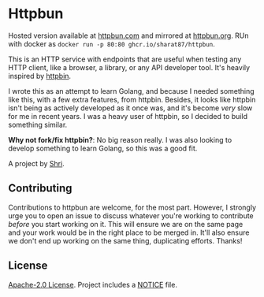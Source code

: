 # Httpbun

Hosted version available at [httpbun.com](https://httpbun.com) and mirrored at [httpbun.org](https://httpbun.org). RUn
with docker as `docker run -p 80:80 ghcr.io/sharat87/httpbun`.

This is an HTTP service with endpoints that are useful when testing any HTTP client, like a browser, a library, or any
API developer tool. It's heavily inspired by [httpbin](https://httpbin.org).

I wrote this as an attempt to learn Golang, and because I needed something like this, with a few extra features, from
httpbin. Besides, it looks like httpbin isn't being as actively developed as it once was, and it's become _very_ slow
for me in recent years. I was a heavy user of httpbin, so I decided to build something similar.

**Why not fork/fix httpbin?**: No big reason really. I was also looking to develop something to learn Golang, so this
was a good fit.

A project by [Shri](https://sharats.me).

## Contributing

Contributions to httpbun are welcome, for the most part. However, I strongly urge you to open an issue to discuss
whatever you're working to contribute *before* you start working on it. This will ensure we are on the same page and
your work would be in the right place to be merged in. It'll also ensure we don't end up working on the same thing,
duplicating efforts. Thanks!

## License

[Apache-2.0 License](https://github.com/sharat87/httpbun/blob/master/LICENSE). Project includes a
[NOTICE](https://github.com/sharat87/httpbun/blob/master/NOTICE) file.
